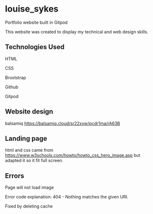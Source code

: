 # louise_sykes
Portfolio website built in Gitpod

This website was created to display my technical and web design skills.

## Technologies Used

HTML

CSS

Brootstrap

Github

Gitpod

## Website design
balsamiq https://balsamiq.cloud/sr22xxw/pcdr1ma/rA63B

## Landing page

html and css came from https://www.w3schools.com/howto/howto_css_hero_image.asp but adapted it so it fit full screen.

## Errors

Page will not load image 

Error code explanation: 404 - Nothing matches the given URI.

Fixed by deleting cache
